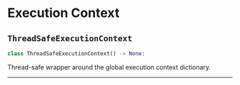 # Execution Context

## `ThreadSafeExecutionContext`

```python
class ThreadSafeExecutionContext() -> None:
```
Thread-safe wrapper around the global execution context dictionary.

---
